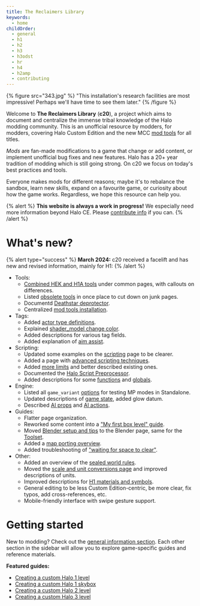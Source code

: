 ```yaml
---
title: The Reclaimers Library
keywords:
  - home
childOrder:
  - general
  - h1
  - h2
  - h3
  - h3odst
  - hr
  - h4
  - h2amp
  - contributing
---
```

{% figure src="343.jpg" %}
"This installation's research facilities are most impressive! Perhaps we'll have time to see them later."
{% /figure %}

Welcome to **The Reclaimers Library** (**c20**), a project which aims to document and centralize the immense tribal knowledge of the Halo modding community. This is an unofficial resource by modders, for modders, covering Halo Custom Edition and the new MCC [mod tools](~general/mod-tools) for all titles.

_Mods_ are fan-made modifications to a game that change or add content, or implement unofficial bug fixes and new features. Halo has a 20+ year tradition of modding which is still going strong. On c20 we focus on today's best practices and tools.

Everyone makes mods for different reasons; maybe it's to rebalance the sandbox, learn new skills, expand on a favourite game, or curiosity about how the game works. Regardless, we hope this resource can help you.

{% alert %}
**This website is always a work in progress!** We especially need more information beyond Halo CE. Please [contribute info](~contributing) if you can.
{% /alert %}

# What's new?
{% alert type="success" %}
**March 2024:** c20 received a facelift and has new and revised information, mainly for H1:
{% /alert %}

* Tools:
  * [Combined HEK and H1A tools](~h1-ek) under common pages, with callouts on differences.
  * Listed [obsolete tools](~obsolete) in once place to cut down on junk pages.
  * Documentd [Deathstar deprotector](~deathstar).
  * Centralized [mod tools installation](~general/mod-tools#installation).
* Tags:
  * Added [actor type definitions](~actor#actor-type-definitions).
  * Explained [shader_model change color](~h1/tags/shader/shader_model#change-color).
  * Added descriptions for various tag fields.
  * Added explanation of [aim assist](~h1/tags/object/item/weapon#aim-assist).
* Scripting:
  * Updated some examples on the [scripting](~h1/scripting) page to be clearer.
  * Added a page with [advanced scripting techniques](~advanced-scripting).
  * Added [more limits](~h1/scripting/limits) and better described existing ones.
  * Documented the [Halo Script Preprocessor](~halo-script-preprocessor).
  * Added descriptions for some [functions](~h1/scripting#other-functions) and [globals](~h1/scripting#external-globals).
* Engine:
  * Listed all `game_variant` [options](~game-modes) for testing MP modes in Standalone.
  * Updated descriptions of [game state](~game-state), added glow datum.
  * Described [AI props](~ai#props) and [AI actions](~ai#actions).
* Guides:
  * Flatter page organization.
  * Reworked some content into a ["My first box level" guide](~h1/guides/levels/box-level).
  * Moved [Blender setup and tips](~blender) to the Blender page, same for the [Toolset](~halo-asset-blender-development-toolset).
  * Added a [map porting overview](~porting-maps).
  * Added troubleshooting of ["waiting for space to clear"](~player-spawns#troubleshooting-waiting-for-space-to-clear).
* Other:
  * Added an overview of the [sealed world rules](~bsp-troubleshooting#sealed-world-rules).
  * Moved the [scale and unit conversions page](~scale) and improved descriptions of units.
  * Improved descriptions for [H1 materials and symbols](~h1-materials).
  * General editing to be less Custom Edition-centric, be more clear, fix typos, add cross-references, etc.
  * Mobile-friendly interface with swipe gesture support.

# Getting started
New to modding? Check out the [general information section](~general). Each other section in the sidebar will allow you to explore game-specific guides and reference materials.

**Featured guides:**
* [Creating a custom Halo 1 level](~h1/guides/levels)
* [Creating a custom Halo 1 skybox](~h1/guides/skyboxes)
* [Creating a custom Halo 2 level](~h2/guides/map-making/level-creation)
* [Creating a custom Halo 3 level](~h3/guides/map-making/level-creation)
